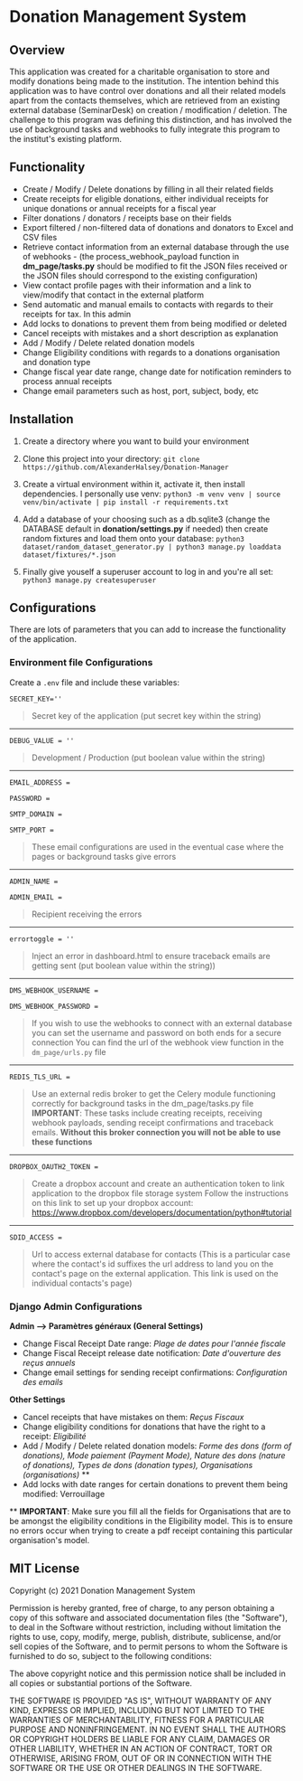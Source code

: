 # Donation Management System


## Overview

This application was created for a charitable organisation to store and modify donations being made to the institution. The intention behind this application was to have control over donations and all their related models apart from the contacts themselves, which are retrieved from an existing external database (SeminarDesk) on creation / modification / deletion. The challenge to this program was defining this distinction, and has involved the use of background tasks and webhooks to fully integrate this program to the institut's existing platform.


## Functionality

- Create / Modify / Delete donations by filling in all their related fields
- Create receipts for eligible donations, either individual receipts for unique donations or annual receipts for a fiscal year
- Filter donations / donators / receipts base on their fields
- Export filtered / non-filtered data of donations and donators to Excel and CSV files
- Retrieve contact information from an external database through the use of webhooks - (the process_webhook_payload function in **dm_page/tasks.py** should be modified to fit the JSON files received or the JSON files should correspond to the existing configuration)
- View contact profile pages with their information and a link to view/modify that contact in the external platform
- Send automatic and manual emails to contacts with regards to their receipts for tax.
In this admin 
- Add locks to donations to prevent them from being modified or deleted
- Cancel receipts with mistakes and a short description as explanation
- Add / Modify / Delete related donation models
- Change Eligibility conditions with regards to a donations organisation and donation type
- Change fiscal year date range, change date for notification reminders to process annual receipts
- Change email parameters such as host, port, subject, body, etc



## Installation 

1. Create a directory where you want to build your environment

2. Clone this project into your directory: `git clone https://github.com/AlexanderHalsey/Donation-Manager`

3. Create a virtual environment within it, activate it, then install dependencies. I personally use venv: `python3 -m venv venv | source venv/bin/activate | pip install -r requirements.txt`

4. Add a database of your choosing such as a db.sqlite3 (change the DATABASE default in **donation/settings.py** if needed) then create random fixtures and load them onto your database: `python3 dataset/random_dataset_generator.py | python3 manage.py loaddata dataset/fixtures/*.json`

5. Finally give youself a superuser account to log in and you're all set: `python3 manage.py createsuperuser`



## Configurations

There are lots of parameters that you can add to increase the functionality of the application.

### Environment file Configurations

Create a `.env` file and include these variables:

`SECRET_KEY=''` 

> Secret key of the application (put secret key within the string)
______________________________

`DEBUG_VALUE = ''`

> Development / Production (put boolean value within the string)
______________________________

`EMAIL_ADDRESS = `

`PASSWORD = `

`SMTP_DOMAIN = `

`SMTP_PORT = `

> These email configurations are used in the eventual case where the pages or background tasks give errors
______________________________

`ADMIN_NAME = `

`ADMIN_EMAIL = `

> Recipient receiving the errors
______________________________

`errortoggle = ''`

> Inject an error in dashboard.html to ensure traceback emails are getting sent (put boolean value within the string))
______________________________

`DMS_WEBHOOK_USERNAME = `

`DMS_WEBHOOK_PASSWORD = `

> If you wish to use the webhooks to connect with an external database you can set the username and password on both ends for a secure connection
>You can find the url of the webhook view function in the `dm_page/urls.py` file
______________________________

`REDIS_TLS_URL =` 

> Use an external redis broker to get the Celery module functioning correctly for background tasks in the dm_page/tasks.py file
> **IMPORTANT**: These tasks include creating receipts, receiving webhook payloads, sending receipt confirmations and traceback emails. **Without this broker connection you will not be able to use these functions**
______________________________

`DROPBOX_OAUTH2_TOKEN = `

> Create a dropbox account and create an authentication token to link application to the dropbox file storage system
> Follow the instructions on this link to set up your dropbox account: https://www.dropbox.com/developers/documentation/python#tutorial
______________________________

`SDID_ACCESS = ` 

> Url to access external database for contacts (This is a particular case where the contact's id suffixes the url address to land you on the contact's page on the external application. This link is used on the individual contacts's page)


### Django Admin Configurations

**Admin --> Paramètres généraux (General Settings)**
- Change Fiscal Receipt Date range: *Plage de dates pour l'année fiscale*
- Change Fiscal Receipt release date notification: *Date d'ouverture des reçus annuels*
- Change email settings for sending receipt confirmations: *Configuration des emails*

**Other Settings**
- Cancel receipts that have mistakes on them: *Reçus Fiscaux*
- Change eligibility conditions for donations that have the right to a receipt: *Eligibilité*
- Add / Modify / Delete related donation models: *Forme des dons (form of donations), Mode paiement (Payment Mode), Nature des dons (nature of donations), Types de dons (donation types), Organisations (organisations)* **
- Add locks with date ranges for certain donations to prevent them being modified: Verrouillage

** **IMPORTANT**: Make sure you fill all the fields for Organisations that are to be amongst the eligibility conditions in the Eligibility model. This is to ensure no errors occur when trying to create a pdf receipt containing this particular organisation's model.



## MIT License

Copyright (c) 2021 Donation Management System

Permission is hereby granted, free of charge, to any person obtaining a copy
of this software and associated documentation files (the "Software"), to deal
in the Software without restriction, including without limitation the rights
to use, copy, modify, merge, publish, distribute, sublicense, and/or sell
copies of the Software, and to permit persons to whom the Software is
furnished to do so, subject to the following conditions:

The above copyright notice and this permission notice shall be included in all
copies or substantial portions of the Software.

THE SOFTWARE IS PROVIDED "AS IS", WITHOUT WARRANTY OF ANY KIND, EXPRESS OR
IMPLIED, INCLUDING BUT NOT LIMITED TO THE WARRANTIES OF MERCHANTABILITY,
FITNESS FOR A PARTICULAR PURPOSE AND NONINFRINGEMENT. IN NO EVENT SHALL THE
AUTHORS OR COPYRIGHT HOLDERS BE LIABLE FOR ANY CLAIM, DAMAGES OR OTHER
LIABILITY, WHETHER IN AN ACTION OF CONTRACT, TORT OR OTHERWISE, ARISING FROM,
OUT OF OR IN CONNECTION WITH THE SOFTWARE OR THE USE OR OTHER DEALINGS IN THE
SOFTWARE.
